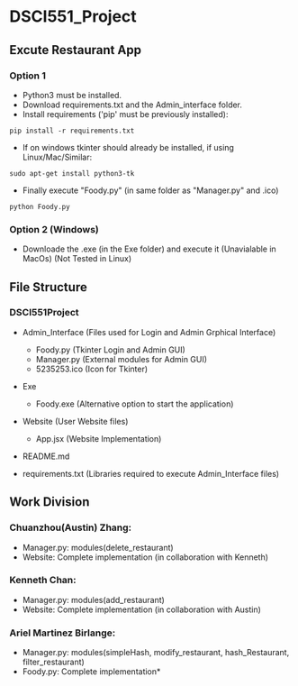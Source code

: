 # DSCI551_Project

## Excute Restaurant App
### Option 1
  - Python3 must be installed.
  - Download requirements.txt and the Admin_interface folder.
  - Install requirements ('pip' must be previously installed):
```shell
pip install -r requirements.txt
```
  - If on windows tkinter should already be installed, if using Linux/Mac/Similar:
```shell
sudo apt-get install python3-tk
```
  - Finally execute "Foody.py" (in same folder as "Manager.py" and .ico)
```shell
python Foody.py
```
### Option 2 (Windows)
  - Downloade the .exe (in the Exe folder) and execute it (Unavialable in MacOs) (Not Tested in Linux)

## File Structure
### DSCI551Project
  - Admin_Interface (Files used for Login and Admin Grphical Interface)
    - Foody.py (Tkinter Login and Admin GUI)
    - Manager.py (External modules for Admin GUI)
    - 5235253.ico (Icon for Tkinter)

  - Exe
    - Foody.exe (Alternative option to start the application)

  - Website (User Website files)
    - App.jsx (Website Implementation)
   
  - README.md
      
  - requirements.txt (Libraries required to execute Admin_Interface files)
    



## Work Division
### Chuanzhou(Austin) Zhang:
  - Manager.py: modules(delete_restaurant)
  - Website: Complete implementation (in collaboration with Kenneth)

### Kenneth Chan:
  - Manager.py: modules(add_restaurant)
  - Website: Complete implementation (in collaboration with Austin)

### Ariel Martinez Birlange:
  - Manager.py: modules(simpleHash, modify_restaurant, hash_Restaurant, filter_restaurant)
  - Foody.py: Complete implementation*
